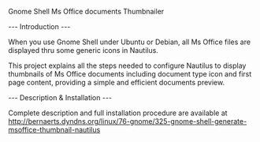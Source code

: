 Gnome Shell Ms Office documents Thumbnailer

--- Introduction ---

When you use Gnome Shell under Ubuntu or Debian, all Ms Office files are displayed thru some generic icons in Nautilus.

This project explains all the steps needed to configure Nautilus to display thumbnails of Ms Office documents
including document type icon and first page content, providing a simple and efficient documents preview.

--- Description & Installation ---

Complete description and full installation procedure are available at 
http://bernaerts.dyndns.org/linux/76-gnome/325-gnome-shell-generate-msoffice-thumbnail-nautilus
